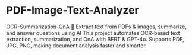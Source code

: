 # PDF-Image-Text-Analyzer
OCR-Summarization-QnA 🚀 Extract text from PDFs &amp; images, summarize, and answer questions using AI  This project automates OCR-based text extraction, summarization, and QnA with BERT &amp; GPT-4o. Supports PDF, JPG, PNG, making document analysis faster and smarter.
